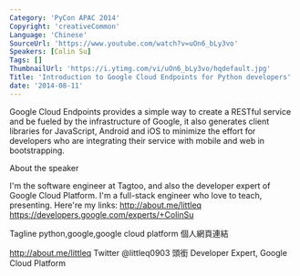 ```yaml
---
Category: 'PyCon APAC 2014'
Copyright: 'creativeCommon'
Language: 'Chinese'
SourceUrl: 'https://www.youtube.com/watch?v=uOn6_bLy3vo'
Speakers: [Colin Su]
Tags: []
ThumbnailUrl: 'https://i.ytimg.com/vi/uOn6_bLy3vo/hqdefault.jpg'
Title: 'Introduction to Google Cloud Endpoints for Python developers'
date: '2014-08-11'
---
```

Google Cloud Endpoints provides a simple way to create a RESTful service and be fueled by the infrastructure of Google, it also generates client libraries for JavaScript, Android and iOS to minimize the effort for developers who are integrating their service with mobile and web in bootstrapping.


About the speaker

I'm the software engineer at Tagtoo, and also the developer expert of Google Cloud Platform. I'm a full-stack engineer who love to teach, presenting. Here're my links: http://about.me/littleq https://developers.google.com/experts/+ColinSu

Tagline
python,google,google cloud platform
個人網頁連結

http://about.me/littleq
Twitter
@littleq0903
頭銜
Developer Expert, Google Cloud Platform